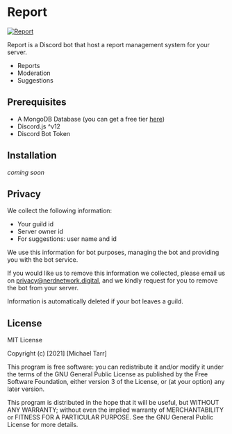 # Report

<a href="https://top.gg/bot/723251320705777694">
    <img src="https://top.gg/api/widget/723251320705777694.svg" alt="Report" />
</a>

Report is a Discord bot that host a report management system for your server.

  - Reports
  - Moderation
  - Suggestions

## Prerequisites

- A MongoDB Database (you can get a free tier [here](https://www.mongodb.com/cloud/atlas))
- Discord.js ^v12
- Discord Bot Token

## Installation
*coming soon*

## Privacy

We collect the following information:
- Your guild id
- Server owner id
- For suggestions: user name and id

We use this information for bot purposes, managing the bot and providing you with the bot service.

If you would like us to remove this information we collected, please email us on privacy@nerdnetwork.digital, and we kindly request for you to remove the bot from your server.

Information is automatically deleted if your bot leaves a guild.

## License

MIT License

Copyright (c) [2021] [Michael Tarr]

This program is free software: you can redistribute it and/or modify
it under the terms of the GNU General Public License as published by
the Free Software Foundation, either version 3 of the License, or
(at your option) any later version.

This program is distributed in the hope that it will be useful,
but WITHOUT ANY WARRANTY; without even the implied warranty of
MERCHANTABILITY or FITNESS FOR A PARTICULAR PURPOSE.  See the
GNU General Public License for more details.
